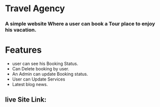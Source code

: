 # Travel Agency

### A simple website Where a user can book a Tour place to enjoy his vacation.

# Features

- user can see his Booking Status.
- Can Delete booking by user.
- An Admin can update Booking status.
- User can Update Services
- Latest blog news.

## live Site Link:
